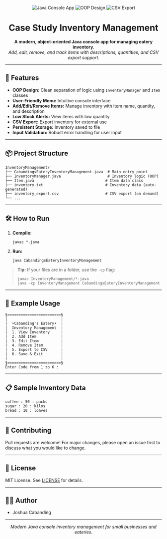 
<p align="center">
   <img src="https://img.shields.io/badge/Java-Console%20App-blue?style=for-the-badge&logo=java" alt="Java Console App"/>
   <img src="https://img.shields.io/badge/OOP-Design-green?style=for-the-badge" alt="OOP Design"/>
   <img src="https://img.shields.io/badge/CSV%20Export-Available-orange?style=for-the-badge" alt="CSV Export"/>
</p>

<h1 align="center">Case Study Inventory Management</h1>

<p align="center">
   <b>A modern, object-oriented Java console app for managing eatery inventory.</b><br>
   <i>Add, edit, remove, and track items with descriptions, quantities, and CSV export support.</i>
</p>

<hr/>

## 🚀 Features

<ul>
   <li><b>OOP Design:</b> Clean separation of logic using <code>InventoryManager</code> and <code>Item</code> classes</li>
   <li><b>User-Friendly Menu:</b> Intuitive console interface</li>
   <li><b>Add/Edit/Remove Items:</b> Manage inventory with item name, quantity, and description</li>
   <li><b>Low Stock Alerts:</b> View items with low quantity</li>
   <li><b>CSV Export:</b> Export inventory for external use</li>
   <li><b>Persistent Storage:</b> Inventory saved to file</li>
   <li><b>Input Validation:</b> Robust error handling for user input</li>
</ul>

<hr/>

## 📦 Project Structure

```text
InventoryManagement/
├── CabandingsEateryInventoryManagement.java  # Main entry point
├── InventoryManager.java                     # Inventory logic (OOP)
├── Item.java                                # Item data class
├── inventory.txt                            # Inventory data (auto-generated)
├── inventory_export.csv                     # CSV export (on demand)
└── ...
```

<hr/>

## 🛠️ How to Run

<ol>
   <li><b>Compile:</b>
      <pre><code>javac *.java</code></pre>
   </li>
   <li><b>Run:</b>
      <pre><code>java CabandingsEateryInventoryManagement</code></pre>
   </li>
</ol>

<blockquote>
<b>Tip:</b> If your files are in a folder, use the <code>-cp</code> flag:
<pre><code>javac InventoryManagement/*.java
java -cp InventoryManagement CabandingsEateryInventoryManagement</code></pre>
</blockquote>

<hr/>

## 📝 Example Usage

```text
§========================§
|                        |
|  •Cabanding's Eatery•  |
|  Inventory Management  |
|  1. View Inventory     |
|  2. Add Item           |
|  3. Edit Item          |
|  4. Remove Item        |
|  5. Export to CSV      |
|  6. Save & Exit        |
|                        |
§========================§
Enter Code from 1 to 6 :
```

<hr/>

## 📋 Sample Inventory Data

```text
coffee : 50 : packs
sugar : 20 : kilos
bread : 10 : loaves
```

<hr/>

## 🤝 Contributing

Pull requests are welcome! For major changes, please open an issue first to discuss what you would like to change.

<hr/>

## 📄 License

MIT License. See [LICENSE](LICENSE) for details.

<hr/>

## 👨‍💻 Author

- Joshua Cabanding

<hr/>

<p align="center">
   <i>Modern Java console inventory management for small businesses and eateries.</i>
</p>
